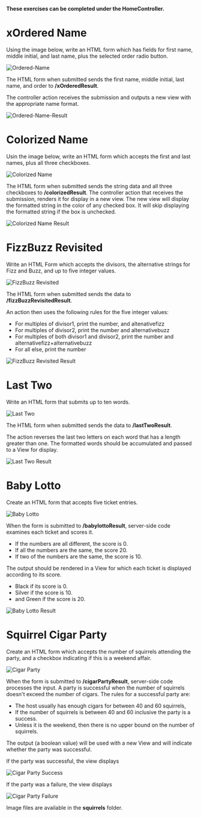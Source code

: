 **These exercises can be completed under the HomeController.**

# xOrdered Name

Using the image below, write an HTML form which has fields for first name, middle initial, and last name, 
plus the selected order radio button.

![Ordered-Name](resources/xordered-name.jpg)

The HTML form when submitted sends the first name, middle initial, last name, and order to **/xOrderedResult**. 

The controller action receives the submission and outputs a new view with the appropriate name format.

![Ordered-Name-Result](resources/xordered-name-result.jpg)


# Colorized Name

Usin the image below, write an HTML form which accepts the first and last names, plus all three checkboxes.

![Colorized Name](resources/colorized-name.jpg)

The HTML form when submitted sends the string data and all three checkboxes to **/colorizedResult**. 
The controller action that receives the submission, renders it for display in a new view. 
The new view will display the formatted string in the color of any checked box. 
It will skip displaying the formatted string if the box is unchecked.

![Colorized Name Result](resources/colorized-name-result.jpg)


# FizzBuzz Revisited

Write an HTML Form which accepts the divisors, the alternative strings for Fizz and Buzz, and up to five integer values.

![FizzBuzz Revisited](resources/fizzbuzz-revisited.jpg)

The HTML form when submitted sends the data to **/fizzBuzzRevisitedResult**.

An action then uses the following rules for the five integer values:

* For multiples of divisor1, print the number, and altenativefizz
* For multiples of divisor2, print the number and alternativebuzz
* For multiples of both divisor1 and divisor2, print the number and alternativefizz+alternativebuzz 
* For all else, print the number

![FizzBuzz Revisited Result](resources/fizzbuzz-revisited-result.jpg)


# Last Two

Write an HTML form that submits up to ten words.

![Last Two](resources/last-two.jpg)

The HTML form when submitted sends the data to **/lastTwoResult**.

The action reverses the last two letters on each word that has a length greater than one. 
The formatted words should be accumulated and passed to a View for display.

![Last Two Result](resources/last-two-result.jpg)

# Baby Lotto

Create an HTML form that accepts five ticket entries.

![Baby Lotto](resources/baby-lotto.jpg)

When the form is submitted to **/babylottoResult**, server-side code examines each ticket and scores it.

* If the numbers are all different, the score is 0. 
* If all the numbers are the same, the score 20. 
* If two of the numbers are the same, the score is 10. 

The output should be rendered in a View for which each ticket is displayed according to its score.

* Black if its score is 0.
* Silver if the score is 10. 
* and Green if the score is 20.

![Baby Lotto Result](resources/baby-lotto-result.jpg)


# Squirrel Cigar Party

Create an HTML form which accepts the number of squirrels attending the party, and a checkbox indicating 
if this is a weekend affair.

![Cigar Party](resources/squirrel-cigar-party.jpg)

When the form is submitted to **/cigarPartyResult**, server-side code processes the input. A party is successful when the number of squirrels doesn't exceed the number of cigars. The rules for a successful party are:

* The host usually has enough cigars for between 40 and 60 squirrels, 
* If the number of squirrels is between 40 and 60 inclusive the party is a success. 
* Unless it is the weekend, then there is no upper bound on the number of squirrels.  

The output (a boolean value) will be used with a new View and will indicate whether the party was successful.

If the party was successful, the view displays

![Cigar Party Success](resources/squirrel-cigar-party-success.jpg)

If the party was a failure, the view displays

![Cigar Party Failure](resources/squirrel-cigar-party-failure.jpg)

Image files are available in the **squirrels** folder.
